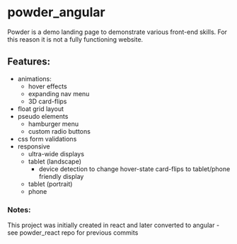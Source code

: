 # powder_angular
Powder is a demo landing page to demonstrate various front-end skills. For this reason it is not a fully functioning website.

## Features:
- animations:
  - hover effects
  - expanding nav menu
  - 3D card-flips
- float grid layout
- pseudo elements
  - hamburger menu
  - custom radio buttons
- css form validations
- responsive
  - ultra-wide displays
  - tablet (landscape)
    - device detection to change hover-state card-flips to tablet/phone friendly display
  - tablet (portrait)
  - phone

### Notes:
This project was initially created in react and later converted to angular - see powder_react repo for previous commits
